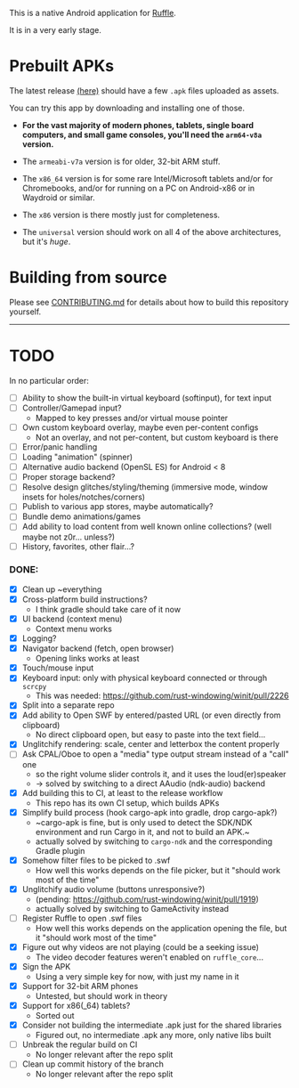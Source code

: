 This is a native Android application for [Ruffle](https://ruffle.rs).

It is in a very early stage.

# Prebuilt APKs

The latest release [(here)](https://github.com/ruffle-rs/ruffle-android/releases) should have a few `.apk` files uploaded as assets.

You can try this app by downloading and installing one of those.

- **For the vast majority of modern phones, tablets, single board computers, and small game consoles, you'll need the `arm64-v8a` version.**

- The `armeabi-v7a` version is for older, 32-bit ARM stuff.

- The `x86_64` version is for some rare Intel/Microsoft tablets and/or for Chromebooks, and/or for running on a PC on Android-x86 or in Waydroid or similar.

- The `x86` version is there mostly just for completeness.

- The `universal` version should work on all 4 of the above architectures, but it's _huge_.

# Building from source

Please see [CONTRIBUTING.md](CONTRIBUTING.md#building-from-source) for details about how to build this repository yourself.

---

# TODO

In no particular order:

- [ ] Ability to show the built-in virtual keyboard (softinput), for text input
- [ ] Controller/Gamepad input?
  - Mapped to key presses and/or virtual mouse pointer
- [ ] Own custom keyboard overlay, maybe even per-content configs
  - Not an overlay, and not per-content, but custom keyboard is there
- [ ] Error/panic handling
- [ ] Loading "animation" (spinner)
- [ ] Alternative audio backend (OpenSL ES) for Android < 8
- [ ] Proper storage backend?
- [ ] Resolve design glitches/styling/theming (immersive mode, window insets for holes/notches/corners)
- [ ] Publish to various app stores, maybe automatically?
- [ ] Bundle demo animations/games
- [ ] Add ability to load content from well known online collections? (well maybe not z0r... unless?)
- [ ] History, favorites, other flair...?

### DONE:

- [X] Clean up ~everything
- [X] Cross-platform build instructions?
  - I think gradle should take care of it now
- [X] UI backend (context menu)
  - Context menu works
- [X] Logging?
- [X] Navigator backend (fetch, open browser)
  - Opening links works at least
- [X] Touch/mouse input
- [X] Keyboard input: only with physical keyboard connected or through `scrcpy`
  - This was needed: https://github.com/rust-windowing/winit/pull/2226
- [X] Split into a separate repo
- [X] Add ability to Open SWF by entered/pasted URL (or even directly from clipboard)
  - No direct clipboard open, but easy to paste into the text field...
- [X] Unglitchify rendering: scale, center and letterbox the content properly
- [ ] Ask CPAL/Oboe to open a "media" type output stream instead of a "call" one
  - so the right volume slider controls it, and it uses the loud(er)speaker
  - -> solved by switching to a direct AAudio (ndk-audio) backend
- [X] Add building this to CI, at least to the release workflow
  - This repo has its own CI setup, which builds APKs
- [X] Simplify build process (hook cargo-apk into gradle, drop cargo-apk?)
  - ~cargo-apk is fine, but is only used to detect the SDK/NDK environment and run Cargo in it, and not to build an APK.~
  - actually solved by switching to `cargo-ndk` and the corresponding Gradle plugin
- [X] Somehow filter files to be picked to .swf
  - How well this works depends on the file picker, but it "should work most of the time"
- [X] Unglitchify audio volume (buttons unresponsive?)
  - (pending: https://github.com/rust-windowing/winit/pull/1919)
  - actually solved by switching to GameActivity instead
- [ ] Register Ruffle to open .swf files
  - How well this works depends on the application opening the file, but it "should work most of the time"
- [X] Figure out why videos are not playing (could be a seeking issue)
  - The video decoder features weren't enabled on `ruffle_core`...
- [X] Sign the APK
  - Using a very simple key for now, with just my name in it
- [X] Support for 32-bit ARM phones
  - Untested, but should work in theory
- [X] Support for x86(_64) tablets?
  - Sorted out
- [X] Consider not building the intermediate .apk just for the shared libraries
  - Figured out, no intermediate .apk any more, only native libs built
- [ ] Unbreak the regular build on CI
  - No longer relevant after the repo split
- [ ] Clean up commit history of the branch
  - No longer relevant after the repo split
